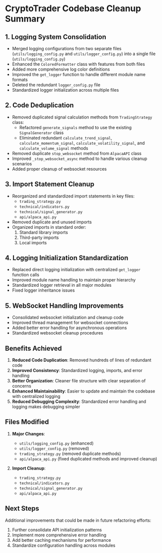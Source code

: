 # CryptoTrader Codebase Cleanup Summary

## 1. Logging System Consolidation

- Merged logging configurations from two separate files (`utils/logging_config.py` and `utils/logger_config.py`) into a single file (`utils/logging_config.py`)
- Enhanced the `ColoredFormatter` class with features from both files
- Added more comprehensive log color definitions
- Improved the `get_logger` function to handle different module name formats
- Deleted the redundant `logger_config.py` file
- Standardized logger initialization across multiple files

## 2. Code Deduplication

- Removed duplicated signal calculation methods from `TradingStrategy` class:
  - Refactored `generate_signals` method to use the existing `SignalGenerator` class
  - Eliminated redundant `calculate_trend_signal`, `calculate_momentum_signal`, `calculate_volatility_signal`, and `calculate_volume_signal` methods
- Removed duplicate `stop_websocket` method from `AlpacaAPI` class
- Improved `_stop_websocket_async` method to handle various cleanup scenarios
- Added proper cleanup of websocket resources

## 3. Import Statement Cleanup

- Reorganized and standardized import statements in key files:
  - `trading_strategy.py`
  - `technical/indicators.py`
  - `technical/signal_generator.py`
  - `api/alpaca_api.py`
- Removed duplicate and unused imports
- Organized imports in standard order:
  1. Standard library imports
  2. Third-party imports
  3. Local imports

## 4. Logging Initialization Standardization

- Replaced direct logging initialization with centralized `get_logger` function calls
- Improved module name handling to maintain proper hierarchy
- Standardized logger retrieval in all major modules
- Fixed logger inheritance issues

## 5. WebSocket Handling Improvements

- Consolidated websocket initialization and cleanup code
- Improved thread management for websocket connections
- Added better error handling for asynchronous operations
- Standardized websocket cleanup procedures

## Benefits Achieved

1. **Reduced Code Duplication**: Removed hundreds of lines of redundant code
2. **Improved Consistency**: Standardized logging, imports, and error handling
3. **Better Organization**: Cleaner file structure with clear separation of concerns
4. **Enhanced Maintainability**: Easier to update and maintain the codebase with centralized logging
5. **Reduced Debugging Complexity**: Standardized error handling and logging makes debugging simpler

## Files Modified

1. **Major Changes**:
   - `utils/logging_config.py` (enhanced)
   - `utils/logger_config.py` (removed)
   - `trading_strategy.py` (removed duplicate methods)
   - `api/alpaca_api.py` (fixed duplicated methods and improved cleanup)

2. **Import Cleanup**:
   - `trading_strategy.py`
   - `technical/indicators.py`
   - `technical/signal_generator.py`
   - `api/alpaca_api.py`

## Next Steps

Additional improvements that could be made in future refactoring efforts:

1. Further consolidate API initialization patterns
2. Implement more comprehensive error handling
3. Add better caching mechanisms for performance
4. Standardize configuration handling across modules 